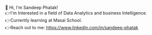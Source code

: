 🙂 Hi, I'm Sandeep Phatak!                                                                                                                
👉I'm Interested in a field of Data Analytics and business Intelligence.                                                                               
👉Currently learning at Masai School.                                                                                 
👉Reach out to me: https://www.linkedin.com/in/sandeep-phatak
